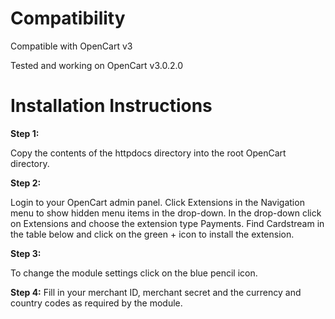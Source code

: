 Compatibility
=========================

Compatible with OpenCart v3

Tested and working on OpenCart v3.0.2.0

Installation Instructions
=========================

**Step 1:**

Copy the contents of the httpdocs directory into the root OpenCart directory.

**Step 2:**

Login to your OpenCart admin panel. Click Extensions in the Navigation menu to show hidden menu items in the drop-down. In the drop-down click on Extensions and choose the extension type Payments. Find Cardstream in the table below and click on the green + icon to install the extension.

**Step 3:**

To change the module settings click on the blue pencil icon.

**Step 4:**
Fill in your merchant ID, merchant secret and the currency and country codes as required by the module.

